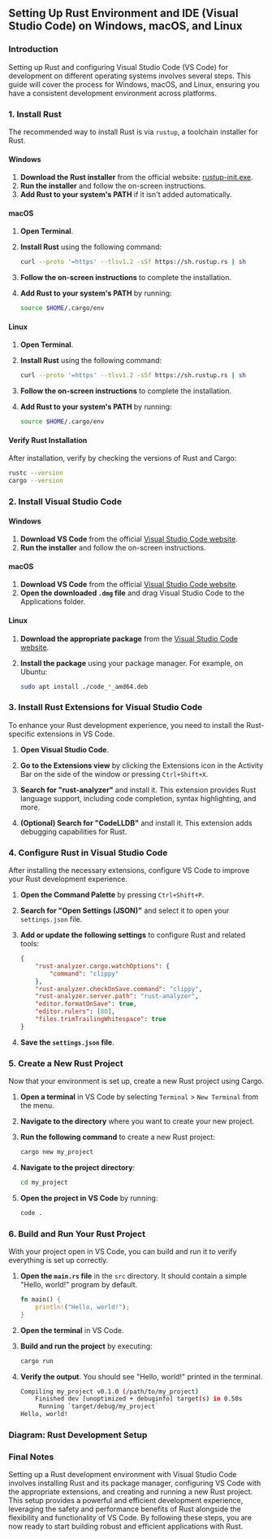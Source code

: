 ## Setting Up Rust Environment and IDE (Visual Studio Code) on Windows, macOS, and Linux

### Introduction

Setting up Rust and configuring Visual Studio Code (VS Code) for development on different operating systems involves several steps. This guide will cover the process for Windows, macOS, and Linux, ensuring you have a consistent development environment across platforms.

### 1. Install Rust

The recommended way to install Rust is via `rustup`, a toolchain installer for Rust.

#### Windows

1. **Download the Rust installer** from the official website: [rustup-init.exe](https://static.rust-lang.org/rustup/dist/i686-pc-windows-gnu/rustup-init.exe).
2. **Run the installer** and follow the on-screen instructions.
3. **Add Rust to your system's PATH** if it isn't added automatically.

#### macOS

1. **Open Terminal**.
2. **Install Rust** using the following command:

    ```sh
    curl --proto '=https' --tlsv1.2 -sSf https://sh.rustup.rs | sh
    ```

3. **Follow the on-screen instructions** to complete the installation.
4. **Add Rust to your system's PATH** by running:

    ```sh
    source $HOME/.cargo/env
    ```

#### Linux

1. **Open Terminal**.
2. **Install Rust** using the following command:

    ```sh
    curl --proto '=https' --tlsv1.2 -sSf https://sh.rustup.rs | sh
    ```

3. **Follow the on-screen instructions** to complete the installation.
4. **Add Rust to your system's PATH** by running:

    ```sh
    source $HOME/.cargo/env
    ```

#### Verify Rust Installation

After installation, verify by checking the versions of Rust and Cargo:

```sh
rustc --version
cargo --version
```

### 2. Install Visual Studio Code

#### Windows

1. **Download VS Code** from the official [Visual Studio Code website](https://code.visualstudio.com/Download).
2. **Run the installer** and follow the on-screen instructions.

#### macOS

1. **Download VS Code** from the official [Visual Studio Code website](https://code.visualstudio.com/Download).
2. **Open the downloaded `.dmg` file** and drag Visual Studio Code to the Applications folder.

#### Linux

1. **Download the appropriate package** from the [Visual Studio Code website](https://code.visualstudio.com/Download).
2. **Install the package** using your package manager. For example, on Ubuntu:

    ```sh
    sudo apt install ./code_*_amd64.deb
    ```

### 3. Install Rust Extensions for Visual Studio Code

To enhance your Rust development experience, you need to install the Rust-specific extensions in VS Code.

1. **Open Visual Studio Code**.
2. **Go to the Extensions view** by clicking the Extensions icon in the Activity Bar on the side of the window or pressing `Ctrl+Shift+X`.
3. **Search for "rust-analyzer"** and install it. This extension provides Rust language support, including code completion, syntax highlighting, and more.


4. **(Optional) Search for "CodeLLDB"** and install it. This extension adds debugging capabilities for Rust.


### 4. Configure Rust in Visual Studio Code

After installing the necessary extensions, configure VS Code to improve your Rust development experience.

1. **Open the Command Palette** by pressing `Ctrl+Shift+P`.
2. **Search for "Open Settings (JSON)"** and select it to open your `settings.json` file.
3. **Add or update the following settings** to configure Rust and related tools:

    ```json
    {
        "rust-analyzer.cargo.watchOptions": {
            "command": "clippy"
        },
        "rust-analyzer.checkOnSave.command": "clippy",
        "rust-analyzer.server.path": "rust-analyzer",
        "editor.formatOnSave": true,
        "editor.rulers": [80],
        "files.trimTrailingWhitespace": true
    }
    ```

4. **Save the `settings.json` file**.

### 5. Create a New Rust Project

Now that your environment is set up, create a new Rust project using Cargo.

1. **Open a terminal** in VS Code by selecting `Terminal` > `New Terminal` from the menu.
2. **Navigate to the directory** where you want to create your new project.
3. **Run the following command** to create a new Rust project:

    ```sh
    cargo new my_project
    ```

4. **Navigate to the project directory**:

    ```sh
    cd my_project
    ```

5. **Open the project in VS Code** by running:

    ```sh
    code .
    ```

### 6. Build and Run Your Rust Project

With your project open in VS Code, you can build and run it to verify everything is set up correctly.

1. **Open the `main.rs` file** in the `src` directory. It should contain a simple "Hello, world!" program by default.

    ```rust
    fn main() {
        println!("Hello, world!");
    }
    ```

2. **Open the terminal** in VS Code.
3. **Build and run the project** by executing:

    ```sh
    cargo run
    ```

4. **Verify the output**. You should see "Hello, world!" printed in the terminal.

    ```sh
    Compiling my_project v0.1.0 (/path/to/my_project)
        Finished dev [unoptimized + debuginfo] target(s) in 0.50s
         Running `target/debug/my_project`
    Hello, world!
    ```

### Diagram: Rust Development Setup


### Final Notes

Setting up a Rust development environment with Visual Studio Code involves installing Rust and its package manager, configuring VS Code with the appropriate extensions, and creating and running a new Rust project. This setup provides a powerful and efficient development experience, leveraging the safety and performance benefits of Rust alongside the flexibility and functionality of VS Code. By following these steps, you are now ready to start building robust and efficient applications with Rust.

